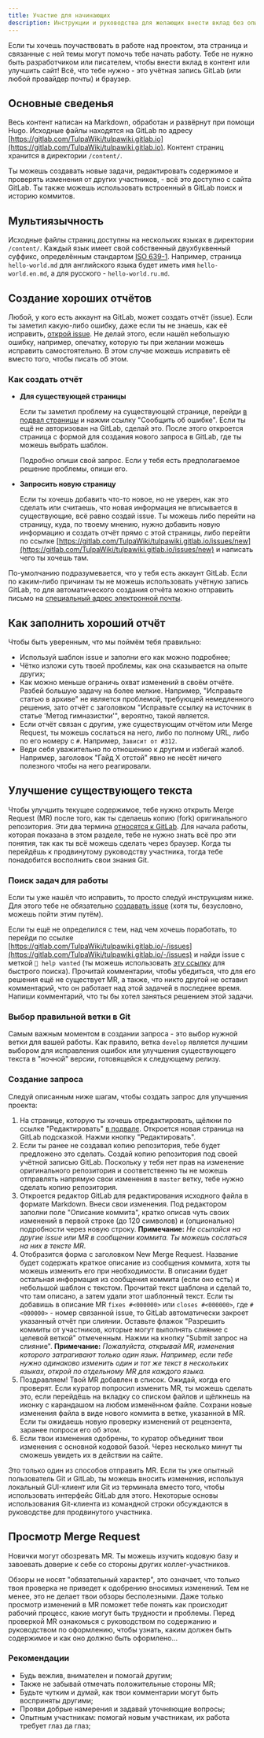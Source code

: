 ```yaml
---
title: Участие для начинающих
description: Инструкции и руководства для желающих внести вклад без опыта.
---
```

Если ты хочешь поучаствовать в работе над проектом, эта страница и связанные с ней темы могут помочь тебе начать работу. Тебе не нужно быть разработчиком или писателем, чтобы внести вклад в контент или улучшить сайт! Всё, что тебе нужно - это учётная запись GitLab (или любой провайдер почты) и браузер.

## Основные сведенья
Весь контент написан на Markdown, обработан и развёрнут при помощи Hugo. Исходные файлы находятся на GitLab по адресу [https://gitlab.com/TulpaWiki/tulpawiki.gitlab.io](https://gitlab.com/TulpaWiki/tulpawiki.gitlab.io). Контент страниц хранится в директории `/content/`.

Ты можешь создавать новые задачи, редактировать содержимое и проверять изменения от других участников, - всё это доступно с сайта GitLab. Ты также можешь использовать встроенный в GitLab поиск и историю коммитов.

## Мультиязычность
Исходные файлы страниц доступны на нескольких языках в директории `/content/`.
Каждый язык имеет свой собственный двухбуквенный суффикс, определённым
стандартом [ISO 639-1](https://www.loc.gov/standards/iso639-2/php/code_list.php).
Например, страница `hello-world.md` для английского языка будет иметь имя
`hello-world.en.md`, а для русского - `hello-world.ru.md`.

## Создание хороших отчётов
Любой, у кого есть аккаунт на GitLab, может создать отчёт (issue). Если ты заметил какую-либо ошибку, даже если ты не знаешь, как её исправить, [открой issue](https://gitlab.com/TulpaWiki/tulpawiki.gitlab.io/-/issues/new). Не делай этого, если нашёл небольшую ошибку, например, опечатку, которую ты при желании можешь исправить самостоятельно. В этом случае можешь исправить её вместо того, чтобы писать об этом.

### Как создать отчёт
* **Для существующей страницы**

  Если ты заметил проблему на существующей странице, перейди [в подвал страницы](#footer) и нажми ссылку "Сообщить об ошибке". Если ты ещё не авторизован на GitLab, сделай это. После этого откроется страница с формой для создания нового запроса в GitLab, где ты можешь выбрать шаблон.

  Подробно опиши свой запрос. Если у тебя есть предполагаемое решение проблемы, опиши его.
* **Запросить новую страницу**

  Если ты хочешь добавить что-то новое, но не уверен, как это сделать или считаешь, что новая информация не вписывается в существующие, всё равно создай issue. Ты можешь либо перейти на страницу, куда, по твоему мнению, нужно добавить новую информацию и создать отчёт прямо с этой страницы, либо перейти по ссылке [https://gitlab.com/TulpaWiki/tulpawiki.gitlab.io/issues/new](https://gitlab.com/TulpaWiki/tulpawiki.gitlab.io/issues/new) и написать чего ты хочешь там.

По-умолчанию подразумевается, что у тебя есть аккаунт GitLab. Если по каким-либо причинам ты не можешь использовать учётную запись GitLab, то для автоматического создания отчёта можно отправить письмо на [специальный адрес электронной почты](mailto:issue@tulpawiki.org).

## Как заполнить хороший отчёт
Чтобы быть уверенным, что мы поймём тебя правильно:
* Используй шаблон issue и заполни его как можно подробнее;
* Чётко изложи суть твоей проблемы, как она сказывается на опыте других;
* Как можно меньше ограничь охват изменений в своём отчёте. Разбей большую задачу на более мелкие. Например, "Исправьте статью в архиве" не является проблемой, требующей немедленного решения, зато отчёт с заголовком "Исправьте ссылку на источник в статье 'Метод гимназистки'", вероятно, такой является.
* Если отчёт связан с другим, уже существующим отчётом или Merge Request, ты можешь сослаться на него, либо по полному URL, либо по его номеру с `#`. Например, `Зависит от #312`.
* Веди себя уважительно по отношению к другим и избегай жалоб. Например, заголовок "Гайд X отстой" явно не несёт ничего полезного чтобы на него реагировали.

## Улучшение существующего текста
Чтобы улучшить текущее содержимое, тебе нужно открыть Merge Request (MR) после того, как ты сделаешь копию (fork) оригинального репозитория. Эти два термина [относятся к GitLab](https://docs.gitlab.com/ee/user/project/merge_requests/creating_merge_requests.html). Для начала работы, которая показана в этом разделе, тебе не нужно знать всё про эти понятия, так как ты всё можешь сделать через браузер. Когда ты перейдёшь к продвинутому руководству участника, тогда тебе понадобится восполнить свои знания Git.

### Поиск задач для работы
Если ты уже нашёл что исправить, то просто следуй инструкциям ниже. Для этого тебе не обязательно [создавать issue](#создание_хороших_отчётов) (хотя ты, безусловно, можешь пойти этим путём).

Если ты ещё не определился с тем, над чем хочешь поработать, то перейди по ссылке [https://gitlab.com/TulpaWiki/tulpawiki.gitlab.io/-/issues](https://gitlab.com/TulpaWiki/tulpawiki.gitlab.io/-/issues) и найди issue с меткой `👋 help wanted` (ты можешь использовать [эту ссылку](https://gitlab.com/TulpaWiki/tulpawiki.gitlab.io/-/issues?label_name%5B%5D=%F0%9F%91%8B+help+wanted) для быстрого поиска). Прочитай комментарии, чтобы убедиться, что для его решения ещё не существует MR, а также, что никто другой не оставил комментарий, что он работает над этой задачей в последнее время. Напиши комментарий, что ты бы хотел заняться решением этой задачи.

### Выбор правильной ветки в Git
Самым важным моментом в создании запроса - это выбор нужной ветки для вашей работы. Как правило, ветка `develop` является лучшим выбором для исправления ошибок или улучшения существующего текста в "ночной" версии, готовящейся к следующему релизу.

### Создание запроса
Следуй описанным ниже шагам, чтобы создать запрос для улучшения проекта:

1. На странице, которую ты хочешь отредактировать, щёлкни по ссылке "Редактировать" [в подвале](#footer). Откроется новая страница на GitLab подсказкой. Нажми кнопку "Редактировать".
2. Если ты ранее не создавал копию репозитория, тебе будет предложено это сделать. Создай копию репозитория под своей учётной записью GitLab.
  Поскольку у тебя нет прав на изменение оригинального репозитория и соответственно ты не можешь отправлять напрямую свои изменения в `master` ветку, тебе нужно сделать копию репозитория.
3. Откроется редактор GitLab для редактирования исходного файла в формате Markdown. Внеси свои изменения. Под редактором заполни поле "Описание коммита", кратко описав чуть своих изменений в первой строке (до 120 символов) и (опционально) подробности через новую строку.
  **Примечание:** _Не ссылайся на другие issue или MR в сообщении коммита. Ты можешь сослаться на них в тексте MR._
4. Отобразится форма с заголовком New Merge Request. Название будет содержать краткое описание из сообщения коммита, хотя ты можешь изменить его при необходимости. В описании будет остальная информация из сообщения коммита (если оно есть) и небольшой шаблон с текстом. Прочитай текст шаблона и сделай то, что там описано, а затем удали этот шаблонный текст. Если ты добавишь в описание MR `fixes #<000000>` или `closes #<000000>`, где `#<000000>` - номер связанной issue, то GitLab автоматически закроет указанный отчёт при слиянии. Оставьте флажок "Разрешить коммиты от участников, которые могут выполнять слияние с целевой веткой" отмеченным. Нажми на кнопку "Submit запрос на слияние".
  **Примечание:** _Пожалуйста, открывай MR, изменения которого затрагивают только один язык. Например, если тебе нужно одинаково изменить один и тот же текст в нескольких языках, открой по отдельному MR для каждого языка._
5. Поздравляем! Твой MR добавлен в список. Ожидай, когда его проверят. Если куратор попросил изменить MR, ты можешь сделать это, если перейдёшь на вкладку со списком файлов и щёлкнешь на иконку с карандашом на любом изменённом файле. Сохрани новые изменения файла в виде нового коммита в ветке, указанной в MR. Если ты ожидаешь новую проверку изменений от рецензента, заранее попроси его об этом.
6. Если твои изменения одобрены, то куратор объединит твои изменения с основной кодовой базой. Через несколько минут ты сможешь увидеть их в действии на сайте.

Это только один из способов отправить MR. Если ты уже опытный пользователь Git и GitLab, ты можешь вносить изменения, используя локальный GUI-клиент или Git из терминала вместо того, чтобы использовать интерфейс GitLab для этого. Некоторые основы использования Git-клиента из командной строки обсуждаются в руководстве для продвинутого участника.

## Просмотр Merge Request
Новички могут обозревать MR. Ты можешь изучить кодовую базу и завоевать доверие к себе со стороны других коллег-участников.

Обзоры не носят "обязательный характер", это означает, что только твоя проверка не приведет к одобрению вносимых изменений. Тем не менее, это не делает твои обзоры бесполезными. Даже только просмотр изменений в MR поможет тебе понять как происходит рабочий процесс, какие могут быть трудности и проблемы. Перед проверкой MR ознакомься с руководством по содержанию и руководством по оформлению, чтобы узнать, каким должен быть содержимое и как оно должно быть оформлено...

### Рекомендации
* Будь вежлив, внимателен и помогай другим;
* Также не забывай отмечать положительные стороны MR;
* Будьте чутким и думай, как твои комментарии могут быть восприняты другими;
* Прояви добрые намерения и задавай уточняющие вопросы;
* Опытным участникам: помогай новым участникам, их работа требует глаз да глаз;

